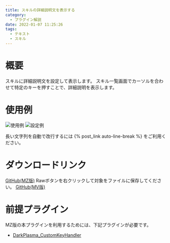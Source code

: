 ```yaml
---
title: スキルの詳細説明文を表示する
category:
  - プラグイン解説
date: 2022-01-07 11:25:26
tags:
  - テキスト
  - スキル
---
```


# 概要

スキルに詳細説明文を設定して表示します。
スキル一覧画面でカーソルを合わせて特定のキーを押すことで、詳細説明を表示します。

# 使用例

![使用例](skill-detail.png "使用例")
![設定例](skill-detail-setting.png "設定例")

長い文字列を自動で改行するには {% post_link auto-line-break %} をご利用ください。

# ダウンロードリンク

[GitHub(MZ版)](https://github.com/elleonard/DarkPlasma-MZ-Plugins/blob/release/DarkPlasma_SkillDetail.js)
Rawボタンを右クリックして対象をファイルに保存してください。
[GitHub(MV版)](https://github.com/elleonard/DarkPlasma-MV-Plugins/blob/release/DarkPlasma_SkillDetail.js)

# 前提プラグイン

MZ版の本プラグインを利用するためには、下記プラグインが必要です。
- [DarkPlasma_CustomKeyHandler](https://github.com/elleonard/DarkPlasma-MZ-Plugins/blob/release/DarkPlasma_CustomKeyHandler.js)
